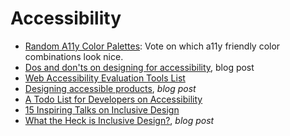 # Accessibility    

* [Random A11y Color Palettes](https://randoma11y.com): Vote on which a11y friendly color combinations look nice.  
* [Dos and don'ts on designing for accessibility](https://accessibility.blog.gov.uk/2016/09/02/dos-and-donts-on-designing-for-accessibility), blog post  
* [Web Accessibility Evaluation Tools List](https://www.w3.org/WAI/ER/tools)  
* [Designing accessible products](https://uxdesign.cc/designing-accessible-products-e8aa79b55ebc), _blog post_  
* [A Todo List for Developers on Accessibility](https://inclusive-components.design/a-todo-list)  
* [15 Inspiring Talks on Inclusive Design](http://uxmastery.com/15-inspiring-talks-on-inclusive-design)  
* [What the Heck is Inclusive Design?](https://24ways.org/2016/what-the-heck-is-inclusive-design), _blog post_  

